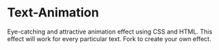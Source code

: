 # Text-Animation


Eye-catching and attractive animation effect using CSS and HTML.
This effect will work for every particular text.
Fork to create your own effect.
